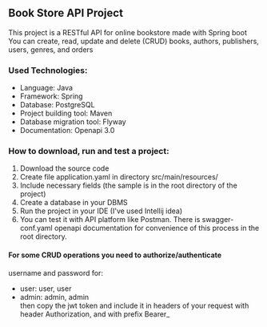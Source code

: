 

## Book Store API Project

This project is a RESTful API for online bookstore made with Spring boot  
You can create, read, update and delete (CRUD) books, authors, publishers, users, genres, and orders


### Used Technologies:

* Language: Java
* Framework: Spring
* Database: PostgreSQL
* Project building tool: Maven
* Database migration tool: Flyway
* Documentation: Openapi 3.0


### How to download, run and test a project:

1. Download the source code
2. Create file application.yaml in directory src/main/resources/
3. Include necessary fields (the sample is in the root directory of the project)
4. Create a database in your DBMS
5. Run the project in your IDE (I've used Intellij idea)
6. You can test it with API platform like Postman. There is swagger-conf.yaml openapi documentation for convenience of this process in the root directory.  
#### For some CRUD operations you need to authorize/authenticate
username and password for:
* user: user, user
* admin: admin, admin  
then copy the jwt token and include it in headers of your request with header Authorization, and with prefix Bearer_
